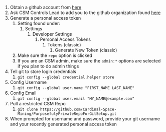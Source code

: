 1. Obtain a github account from [here](https://www.github.com)
2. Ask CSM Controls Lead to add you to the github organization found [here](https://github.com/Cardinal-Space-Mining)
3. Generate a personal access token
	1. Setting found under:
		1. Settings
			1. Developer Settings
				1. Personal Access Tokens
					1. Tokens (classic)
						1. Generate New Token (classic)
	2. Make sure the `repo` option is clicked
	3. If you are an CSM admin, make sure the `admin:*` options are selected if you plan to do admin things
4. Tell git to store login credentials
	1. ````git config --global credential.helper store````
5. Config Username
	1. `git config --global user.name "FIRST_NAME LAST_NAME"`
6. Config Email
	1. `git config --global user.email "MY_NAME@example.com"`
7. Pull a restricted CSM Repo
	1. `git clone https://github.com/Cardinal-Space-Mining/PurposefulyPrivateRepoForGitSetup.git`
8. When prompted for username and password, provide your git username and your recently generated personal access token